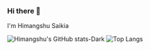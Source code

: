 ### Hi there 👋

I'm Himangshu Saikia

<!--
**0xhimangshu/0xhimangshu** is a ✨ _special_ ✨ repository because its `README.md` (this file) appears on your GitHub profile.

Here are some ideas to get you started:

- 🔭 I’m currently working on ...
- 🌱 I’m currently learning ...
- 👯 I’m looking to collaborate on ...
- 🤔 I’m looking for help with ...
- 💬 Ask me about ...
- 📫 How to reach me: ...
- 😄 Pronouns: ...
- ⚡ Fun fact: ...
-->

![Himangshu's GitHub stats-Dark](https://github-readme-stats.vercel.app/api?username=0xhimangshu&show_icons=true&theme=dark#gh-dark-mode-only)
![Top Langs](https://github-readme-stats.vercel.app/api/top-langs/?username=0xhimangshu&layout=compact&theme=dark&langs_count=20)

<!-- 
<p align="center"> <img src="https://github-readme-stats.vercel.app/api?username=0xhimangshu&show_icons=true&hide_border=true&theme=gotham" alt="0xhimangshu" /><img src="https://github-readme-stats.vercel.app/api/top-langs/?username=0xhimangshu&hide=css,scss&theme=gotham&hide_border=true"></p>
-->

